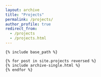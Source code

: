 ```yaml
---
layout: archive
title: "Projects"
permalink: /projects/
author_profile: true
redirect_from:
  - /projects
  - /projects.html
---
```

    
    {% include base_path %}
    
    {% for post in site.projects reversed %}
    {% include archive-single.html %}
    {% endfor %}